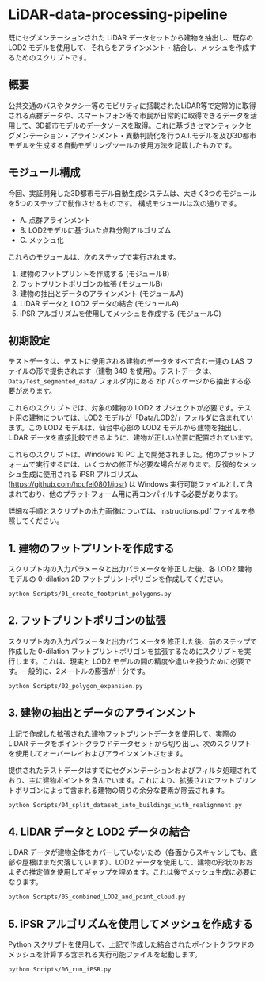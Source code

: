 # LiDAR-data-processing-pipeline
既にセグメンテーションされた LiDAR データセットから建物を抽出し、既存の LOD2 モデルを使用して、それらをアラインメント・結合し、メッシュを作成するためのスクリプトです。

## 概要
公共交通のバスやタクシー等のモビリティに搭載されたLiDAR等で定常的に取得される点群データや、スマートフォン等で市民が日常的に取得できるデータを活用して、3D都市モデルのデータソースを取得。これに基づきセマンティックセグメンテーション・アラインメント・異動判読化を行うA.I.モデルを及び3D都市モデルを生成する自動モデリングツールの使用方法を記載したものです。  

## モジュール構成
今回、実証開発した3D都市モデル自動生成システムは、大きく3つのモジュールを5つのステップで動作させるものです。
構成モジュールは次の通りです。
 * A. 点群アラインメント
 * B. LOD2モデルに基づいた点群分割アルゴリズム 
 * C. メッシュ化

これらのモジュールは、次のステップで実行されます。

 1. 建物のフットプリントを作成する (モジュールB)
 2. フットプリントポリゴンの拡張 (モジュールB)
 3. 建物の抽出とデータのアラインメント (モジュールA)
 4. LiDAR データと LOD2 データの結合 (モジュールA)
 5. iPSR アルゴリズムを使用してメッシュを作成する (モジュールC)

## 初期設定
テストデータは、テストに使用される建物のデータをすべて含む一連の LAS ファイルの形で提供されます（建物 349 を使用）。テストデータは、 `Data/Test_segmented_data/` フォルダ内にある zip パッケージから抽出する必要があります。

これらのスクリプトでは、対象の建物の LOD2 オブジェクトが必要です。テスト用の建物については、LOD2 モデルが「Data/LOD2/」フォルダに含まれています。この LOD2 モデルは、仙台中心部の LOD2 モデルから建物を抽出し、LiDAR データを直接比較できるように、建物が正しい位置に配置されています。

これらのスクリプトは、Windows 10 PC 上で開発されました。他のプラットフォームで実行するには、いくつかの修正が必要な場合があります。反復的なメッシュ生成に使用される iPSR アルゴリズム (https://github.com/houfei0801/ipsr) は Windows 実行可能ファイルとして含まれており、他のプラットフォーム用に再コンパイルする必要があります。

詳細な手順とスクリプトの出力画像については、instructions.pdf ファイルを参照してください。

## 1. 建物のフットプリントを作成する
スクリプト内の入力パラメータと出力パラメータを修正した後、各 LOD2 建物モデルの 0-dilation 2D フットプリントポリゴンを作成してください。

```sh
python Scripts/01_create_footprint_polygons.py
```

## 2. フットプリントポリゴンの拡張
スクリプト内の入力パラメータと出力パラメータを修正した後、前のステップで作成した 0-dilation フットプリントポリゴンを拡張するためにスクリプトを実行します。これは、現実と LOD2 モデルの間の精度や違いを扱うために必要です。一般的に、2メートルの膨張が十分です。
```sh
python Scripts/02_polygon_expansion.py
```

## 3. 建物の抽出とデータのアラインメント
上記で作成した拡張された建物フットプリントデータを使用して、実際の LiDAR データをポイントクラウドデータセットから切り出し、次のスクリプトを使用してオーバーレイおよびアラインメントさせます。

提供されたテストデータはすでにセグメンテーションおよびフィルタ処理されており、主に建物ポイントを含んでいます。これにより、拡張されたフットプリントポリゴンによって含まれる建物の周りの余分な要素が除去されます。
```sh
python Scripts/04_split_dataset_into_buildings_with_realignment.py
```

## 4. LiDAR データと LOD2 データの結合
LiDAR データが建物全体をカバーしていないため（各面からスキャンしても、底部や屋根はまだ欠落しています）、LOD2 データを使用して、建物の形状のおおよその推定値を使用してギャップを埋めます。これは後でメッシュ生成に必要になります。
```sh
python Scripts/05_combined_LOD2_and_point_cloud.py
```

## 5. iPSR アルゴリズムを使用してメッシュを作成する
Python スクリプトを使用して、上記で作成した結合されたポイントクラウドのメッシュを計算する含まれる実行可能ファイルを起動します。
```sh
python Scripts/06_run_iPSR.py
```